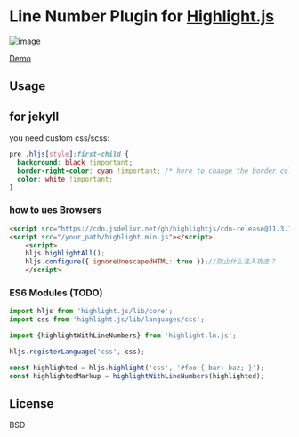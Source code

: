 Line Number Plugin for [Highlight.js](https://github.com/highlightjs/highlight.js)
==================================================================================

![image](https://user-images.githubusercontent.com/58632405/146037176-ffb9f3e4-984d-4de4-a143-199f7614372b.png)

[Demo](https://taufik-nurrohman.github.io/highlight.ln.js/index.html)

Usage
-----
## for jekyll

you need custom css/scss:

```css
pre .hljs[style]:first-child {
  background: black !important;
  border-right-color: cyan !important; /* here to change the border color */
  color: white !important;
}
```
### how to ues Browsers

```html
<script src="https://cdn.jsdelivr.net/gh/highlightjs/cdn-release@11.3.1/build/highlight.js"></script>
<script src="/your_path/highlight.min.js"></script>
    <script>
    hljs.highlightAll();
    hljs.configure({ ignoreUnescapedHTML: true });//防止什么注入攻击？
    </script>
```

### ES6 Modules (TODO)

~~~ .js
import hljs from 'highlight.js/lib/core';
import css from 'highlight.js/lib/languages/css';

import {highlightWithLineNumbers} from 'highlight.ln.js';

hljs.registerLanguage('css', css);

const highlighted = hljs.highlight('css', '#foo { bar: baz; }');
const highlightedMarkup = highlightWithLineNumbers(highlighted);
~~~

License
-------

BSD
